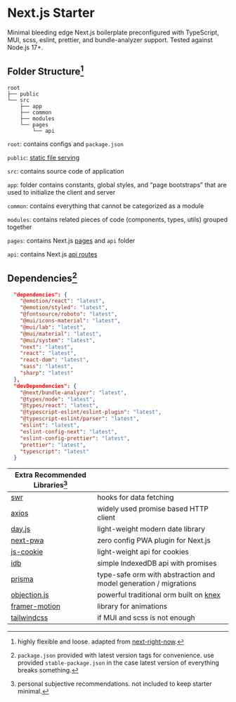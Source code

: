 # Next.js Starter

Minimal bleeding edge Next.js boilerplate preconfigured with TypeScript, MUI, scss, eslint, prettier, and bundle-analyzer support. Tested against Node.js 17+.

## Folder Structure[^1]

```text
root
├── public
└── src
    ├── app
    ├── common
    ├── modules
    └── pages
        └── api
```

`root`: contains configs and `package.json`

`public`: [static file serving](https://nextjs.org/docs/basic-features/static-file-serving)

`src`: contains source code of application

`app`: folder contains constants, global styles, and “page bootstraps” that are used to initialize the client and server

`common`: contains everything that cannot be categorized as a module

`modules`: contains related pieces of code (components, types, utils) grouped together

`pages`: contains Next.js [pages](https://nextjs.org/docs/basic-features/pages) and `api` folder

`api`: contains Next.js [api routes](https://nextjs.org/docs/api-routes/introduction)

## Dependencies[^2]

```json
  "dependencies": {
    "@emotion/react": "latest",
    "@emotion/styled": "latest",
    "@fontsource/roboto": "latest",
    "@mui/icons-material": "latest",
    "@mui/lab": "latest",
    "@mui/material": "latest",
    "@mui/system": "latest",
    "next": "latest",
    "react": "latest",
    "react-dom": "latest",
    "sass": "latest",
    "sharp": "latest"
  },
  "devDependencies": {
    "@next/bundle-analyzer": "latest",
    "@types/node": "latest",
    "@types/react": "latest",
    "@typescript-eslint/eslint-plugin": "latest",
    "@typescript-eslint/parser": "latest",
    "eslint": "latest",
    "eslint-config-next": "latest",
    "eslint-config-prettier": "latest",
    "prettier": "latest",
    "typescript": "latest"
  }
```

| Extra Recommended Libraries[^3]                            |                                                                        |
| ---------------------------------------------------------- | ---------------------------------------------------------------------- |
| [swr](https://github.com/vercel/swr)                       | hooks for data fetching                                                |
| [axios](https://github.com/axios/axios)                    | widely used promise based HTTP client                                  |
| [day.js](https://github.com/iamkun/dayjs)                  | light-weight modern date library                                       |
| [next-pwa](https://github.com/shadowwalker/next-pwa)       | zero config PWA plugin for Next.js                                     |
| [js-cookie](https://github.com/js-cookie/js-cookie)        | light-weight api for cookies                                           |
| [idb](https://github.com/jakearchibald/idb)                | simple IndexedDB api with promises                                     |
| [prisma](https://github.com/prisma/prisma)                 | type-safe orm with abstraction and model generation / migrations       |
| [objection.js](https://vincit.github.io/objection.js/)     | powerful traditional orm built on [knex](https://github.com/knex/knex) |
| [framer-motion](https://github.com/framer/motion)          | library for animations                                                 |
| [tailwindcss](https://github.com/tailwindlabs/tailwindcss) | if MUI and scss is not enough                                          |

[^1]: highly flexible and loose. adapted from [next-right-now](https://unlyed.github.io/next-right-now/).
[^2]: `package.json` provided with latest version tags for convenience. use provided `stable-package.json` in the case latest version of everything breaks something.
[^3]: personal subjective recommendations. not included to keep starter minimal.
